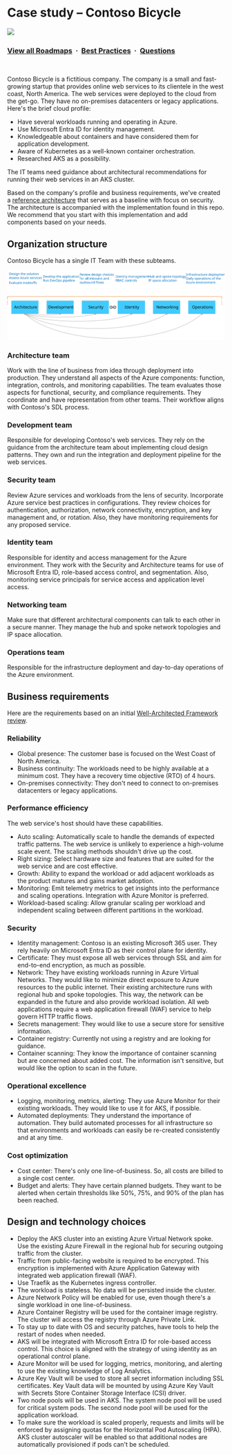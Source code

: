 # Case study – Contoso Bicycle

![](https://i.imgur.com/waxVImv.png)
### [View all Roadmaps](https://github.com/nholuongut/all-roadmaps) &nbsp;&middot;&nbsp; [Best Practices](https://github.com/nholuongut/all-roadmaps/blob/main/public/best-practices/) &nbsp;&middot;&nbsp; [Questions](https://www.linkedin.com/in/nholuong/)
<br/>

Contoso Bicycle is a fictitious company. The company is a small and fast-growing startup that provides online web services to its clientele in the west coast, North America. The web services were deployed to the cloud from the get-go. They have no on-premises datacenters or legacy applications. Here's the brief cloud profile:

- Have several workloads running and operating in Azure.
- Use Microsoft Entra ID for identity management.
- Knowledgeable about containers and have considered them for application development.
- Aware of Kubernetes as a well-known container orchestration.
- Researched AKS as a possibility.

The IT teams need guidance about architectural recommendations for running their web services in an AKS cluster.

Based on the company's profile and business requirements, we've created a [reference architecture](https://aka.ms/architecture/aks-baseline) that serves as a baseline with focus on security. The architecture is accompanied with the implementation found in this repo. We recommend that you start with this implementation and add components based on your needs.

## Organization structure

Contoso Bicycle has a single IT Team with these subteams.

![Contoso teams](contoso-teams.svg)

### Architecture team

Work with the line of business from idea through deployment into production. They understand all aspects of the Azure components: function, integration, controls, and monitoring capabilities. The team evaluates those aspects for functional, security, and compliance requirements. They coordinate and have representation from other teams. Their workflow aligns with Contoso's SDL process.

### Development team

Responsible for developing Contoso's web services. They rely on the guidance from the architecture team about implementing cloud design patterns. They own and run the integration and deployment pipeline for the web services.

### Security team

Review Azure services and workloads from the lens of security. Incorporate Azure service best practices in configurations. They review choices for authentication, authorization, network connectivity, encryption, and key management and, or rotation. Also, they have monitoring requirements for any proposed service.

### Identity team

Responsible for identity and access management for the Azure environment. They work with the Security and Architecture teams for use of Microsoft Entra ID, role-based access control, and segmentation. Also, monitoring service principals for service access and application level access.

### Networking team

Make sure that different architectural components can talk to each other in a secure manner. They manage the hub and spoke network topologies and IP space allocation.

### Operations team

Responsible for the infrastructure deployment and day-to-day operations of the Azure environment.

## Business requirements

Here are the requirements based on an initial [Well-Architected Framework review](https://learn.microsoft.com/assessments/?id=azure-architecture-review).

### Reliability

- Global presence: The customer base is focused on the West Coast of North America.
- Business continuity: The workloads need to be highly available at a minimum cost. They have a recovery time objective (RTO) of 4 hours.
- On-premises connectivity: They don't need to connect to on-premises datacenters or legacy applications.

### Performance efficiency

The web service's host should have these capabilities.

- Auto scaling: Automatically scale to handle the demands of expected traffic patterns. The web service is unlikely to experience a high-volume scale event. The scaling methods shouldn't drive up the cost.
- Right sizing: Select hardware size and features that are suited for the web service and are cost effective.
- Growth: Ability to expand the workload or add adjacent workloads as the product matures and gains market adoption.
- Monitoring: Emit telemetry metrics to get insights into the performance and scaling operations. Integration with Azure Monitor is preferred.
- Workload-based scaling: Allow granular scaling per workload and independent scaling between different partitions in the workload.

### Security

- Identity management: Contoso is an existing Microsoft 365 user. They rely heavily on Microsoft Entra ID as their control plane for identity.
- Certificate: They must expose all web services through SSL and aim for end-to-end encryption, as much as possible.
- Network: They have existing workloads running in Azure Virtual Networks. They would like to minimize direct exposure to Azure resources to the public internet. Their existing architecture runs with regional hub and spoke topologies. This way, the network can be expanded in the future and also provide workload isolation. All web applications require a web application firewall (WAF) service to help govern HTTP traffic flows.
- Secrets management: They would like to use a secure store for sensitive information.
- Container registry: Currently not using a registry and are looking for guidance.
- Container scanning: They know the importance of container scanning but are concerned about added cost. The information isn't sensitive, but would like the option to scan in the future.

### Operational excellence

- Logging, monitoring, metrics, alerting: They use Azure Monitor for their existing workloads. They would like to use it for AKS, if possible.
- Automated deployments: They understand the importance of automation. They build automated processes for all infrastructure so that environments and workloads can easily be re-created consistently and at any time.

### Cost optimization

- Cost center: There's only one line-of-business. So, all costs are billed to a single cost center.
- Budget and alerts: They have certain planned budgets. They want to be alerted when certain thresholds like 50%, 75%, and 90% of the plan has been reached.

## Design and technology choices

- Deploy the AKS cluster into an existing Azure Virtual Network spoke. Use the existing Azure Firewall in the regional hub for securing outgoing traffic from the cluster.
- Traffic from public-facing website is required to be encrypted. This encryption is implemented with Azure Application Gateway with integrated web application firewall (WAF).
- Use Traefik as the Kubernetes ingress controller.
- The workload is stateless. No data will be persisted inside the cluster.
- Azure Network Policy will be enabled for use, even though there's a single workload in one line-of-business.
- Azure Container Registry will be used for the container image registry. The cluster will access the registry through Azure Private Link.
- To stay up to date with OS and security patches, have tools to help the restart of nodes when needed.
- AKS will be integrated with Microsoft Entra ID for role-based access control. This choice is aligned with the strategy of using identity as an operational control plane.
- Azure Monitor will be used for logging, metrics, monitoring, and alerting to use the existing knowledge of Log Analytics.
- Azure Key Vault will be used to store all secret information including SSL certificates. Key Vault data will be mounted by using Azure Key Vault with Secrets Store Container Storage Interface (CSI) driver.
- Two node pools will be used in AKS. The system node pool will be used for critical system pods. The second node pool will be used for the application workload.
- To make sure the workload is scaled properly, requests and limits will be enforced by assigning quotas for the Horizontal Pod Autoscaling (HPA). AKS cluster autoscaler will be enabled so that additional nodes are automatically provisioned if pods can't be scheduled.
